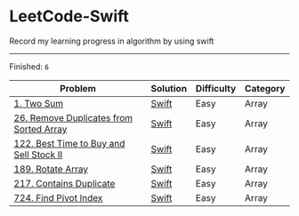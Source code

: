 # LeetCode-Swift

Record my learning progress in algorithm by using swift

***

Finished: `6 `

| Problem                                                      | Solution                                                     | Difficulty | Category |
| ------------------------------------------------------------ | ------------------------------------------------------------ | ---------- | -------- |
| [1. Two Sum](https://leetcode-cn.com/problems/two-sum/)      | [Swift](https://github.com/sSAidenSs/LeetCode-Swift/blob/master/Solutions/1.Two_Sum.swift) | Easy       | Array    |
| [26. Remove Duplicates from Sorted Array](https://leetcode-cn.com/problems/remove-duplicates-from-sorted-array/) | [Swift](https://github.com/sSAidenSs/LeetCode-Swift/blob/master/Solutions/26.Remove_Duplicates_from_Sorted_Array.swift) | Easy       | Array    |
| [122. Best Time to Buy and Sell Stock II](https://leetcode-cn.com/problems/best-time-to-buy-and-sell-stock-ii/) | [Swift](https://github.com/sSAidenSs/LeetCode-Swift/blob/master/Solutions/122.Best_Time_to_Buy_and_Sell_Stock_II.swift) | Easy       | Array    |
| [189. Rotate Array](https://leetcode-cn.com/problems/rotate-array/) | [Swift](https://github.com/sSAidenSs/LeetCode-Swift/blob/master/Solutions/189.Rotate_Array.swift) | Easy       | Array    |
| [217. Contains Duplicate](https://leetcode-cn.com/problems/contains-duplicate/) | [Swift](https://github.com/sSAidenSs/LeetCode-Swift/blob/master/Solutions/217.Contains_Duplicate) | Easy       | Array    |
| [724. Find Pivot Index](https://leetcode-cn.com/problems/find-pivot-index/) | [Swift](https://github.com/sSAidenSs/LeetCode-Swift/blob/master/Solutions/724.Find_Pivot_Index.swift) | Easy       | Array    |


